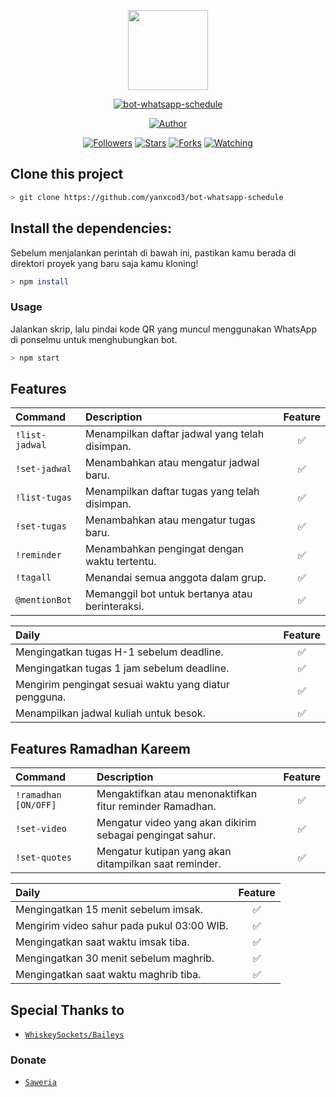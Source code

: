 <p align="center">
<img src="https://avatars.githubusercontent.com/u/72220361?v=4" width="128" height="128"/>
</p>
<p align="center">
<a href="#"><img title="bot-whatsapp-schedule" src="https://img.shields.io/badge/Whatsapp Bot Schedule-green?colorA=%23ff0000&colorB=%23017e40&style=for-the-badge"></a>
</p>
<p align="center">
<a href="https://github.com/yanxcod3"><img title="Author" src="https://img.shields.io/badge/Author-yanxcod3-red.svg?style=for-the-badge&logo=github"></a>
</p>
<p align="center">
<a href="https://github.com/yanxcod3/followers"><img title="Followers" src="https://img.shields.io/github/followers/yanxcod3?color=blue&style=flat-square"></a>
<a href="https://github.com/yanxcod3/bot-whatsapp-schedule/stargazers/"><img title="Stars" src="https://img.shields.io/github/stars/yanxcod3/bot-whatsapp-schedule?color=red&style=flat-square"></a>
<a href="https://github.com/yanxcod3/bot-whatsapp-schedule/network/members"><img title="Forks" src="https://img.shields.io/github/forks/yanxcod3/bot-whatsapp-schedule?color=red&style=flat-square"></a>
<a href="https://github.com/yanxcod3/bot-whatsapp-schedule/watchers"><img title="Watching" src="https://img.shields.io/github/watchers/yanxcod3/bot-whatsapp-schedule?label=Watchers&color=blue&style=flat-square"></a>
</p>

## Clone this project

```bash
> git clone https://github.com/yanxcod3/bot-whatsapp-schedule
```

## Install the dependencies:

Sebelum menjalankan perintah di bawah ini, pastikan kamu berada di direktori proyek yang baru saja kamu kloning!

```bash
> npm install
```

### Usage

Jalankan skrip, lalu pindai kode QR yang muncul menggunakan WhatsApp di ponselmu untuk menghubungkan bot.

```bash
> npm start
```

## Features

| Command        | Description                                     | Feature |
| :------------- | :---------------------------------------------- | :-----: |
| `!list-jadwal` | Menampilkan daftar jadwal yang telah disimpan.  |   ✅    |
| `!set-jadwal`  | Menambahkan atau mengatur jadwal baru.          |   ✅    |
| `!list-tugas`  | Menampilkan daftar tugas yang telah disimpan.   |   ✅    |
| `!set-tugas`   | Menambahkan atau mengatur tugas baru.           |   ✅    |
| `!reminder`    | Menambahkan pengingat dengan waktu tertentu.    |   ✅    |
| `!tagall`      | Menandai semua anggota dalam grup.              |   ✅    |
| `@mentionBot`  | Memanggil bot untuk bertanya atau berinteraksi. |   ✅    |

| Daily                                                 | Feature |
| :---------------------------------------------------- | :-----: |
| Mengingatkan tugas H-1 sebelum deadline.              |   ✅    |
| Mengingatkan tugas 1 jam sebelum deadline.            |   ✅    |
| Mengirim pengingat sesuai waktu yang diatur pengguna. |   ✅    |
| Menampilkan jadwal kuliah untuk besok.                |   ✅    |

## Features Ramadhan Kareem

| Command              | Description                                               | Feature |
| :------------------- | :-------------------------------------------------------- | :-----: |
| `!ramadhan [ON/OFF]` | Mengaktifkan atau menonaktifkan fitur reminder Ramadhan.  |   ✅    |
| `!set-video`         | Mengatur video yang akan dikirim sebagai pengingat sahur. |   ✅    |
| `!set-quotes`        | Mengatur kutipan yang akan ditampilkan saat reminder.     |   ✅    |

| Daily                                      | Feature |
| :----------------------------------------- | :-----: |
| Mengingatkan 15 menit sebelum imsak.       |   ✅    |
| Mengirim video sahur pada pukul 03:00 WIB. |   ✅    |
| Mengingatkan saat waktu imsak tiba.        |   ✅    |
| Mengingatkan 30 menit sebelum maghrib.     |   ✅    |
| Mengingatkan saat waktu maghrib tiba.      |   ✅    |

## Special Thanks to

- [`WhiskeySockets/Baileys`](https://github.com/WhiskeySockets/Baileys)

### Donate

- [`Saweria`](https://saweria.co/yanxcod3)
